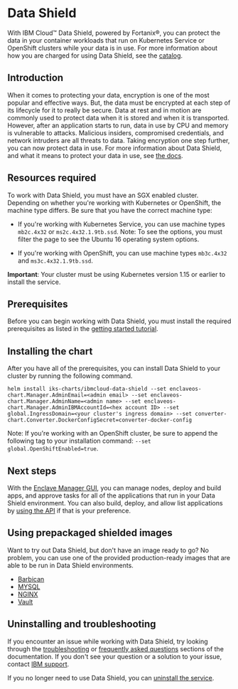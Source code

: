 # Data Shield

With IBM Cloud™ Data Shield, powered by Fortanix®, you can protect the data in your container workloads that run on Kubernetes Service or OpenShift clusters while your data is in use.
For more information about how you are charged for using Data Shield, see the [catalog](https://cloud.ibm.com/catalog/services/data-shield).

## Introduction

When it comes to protecting your data, encryption is one of the most popular and effective ways. But, the data must be encrypted at each step of its lifecycle for it to really be secure. Data at rest and in motion are commonly used to protect data when it is stored and when it is transported. However, after an application starts to run, data in use by CPU and memory is vulnerable to attacks. Malicious insiders, compromised credentials, and network intruders are all threats to data. Taking encryption one step further, you can now protect data in use. For more information about Data Shield, and what it means to protect your data in use, see [the docs](https://cloud.ibm.com/docs/data-shield?topic=data-shield-about#about).

## Resources required

To work with Data Shield, you must have an SGX enabled cluster. Depending on whether you're working with Kubernetes or OpenShift, the machine type differs. Be sure that you have the correct machine type:

  * If you're working with Kubernetes Service, you can use machine types `mb2c.4x32` or `ms2c.4x32.1.9tb.ssd`. Note: To see the options, you must filter the page to see the Ubuntu 16 operating system options.

  * If you're working with OpenShift, you can use machine types `mb3c.4x32` and `ms3c.4x32.1.9tb.ssd`.

**Important**: Your cluster must be using Kubernetes version 1.15 or earlier to install the service.

## Prerequisites

Before you can begin working with Data Shield, you must install the required prerequisites as listed in the [getting started tutorial](https://cloud.ibm.com/docs/data-shield?topic=data-shield-getting-started).

## Installing the chart

After you have all of the prerequisites, you can install Data Shield to your cluster by running the following command.

```
helm install iks-charts/ibmcloud-data-shield --set enclaveos-chart.Manager.AdminEmail=<admin email> --set enclaveos-chart.Manager.AdminName=<admin name> --set enclaveos-chart.Manager.AdminIBMAccountId=<hex account ID> --set global.IngressDomain=<your cluster's ingress domain> --set converter-chart.Converter.DockerConfigSecret=converter-docker-config
```

Note: If you're working with an OpenShift cluster, be sure to append the following tag to your installation command: `--set global.OpenShiftEnabled=true`.

## Next steps

With the [Enclave Manager GUI](https://cloud.ibm.com/docs/data-shield?topic=data-shield-enclave-manager), you can manage nodes, deploy and build apps, and approve tasks for all of the applications that run in your Data Shield environment. You can also build, deploy, and allow list applications by [using the API](https://cloud.ibm.com/docs/data-shield?topic=data-shield-convert) if that is your preference.

## Using prepackaged shielded images

Want to try out Data Shield, but don't have an image ready to go? No problem, you can use one of the provided production-ready images that are able to be run in Data Shield environments.

* [Barbican](https://cloud.ibm.com/docs/Registry?topic=RegistryImages-datashield-barbican_starter#datashield-barbican_starter)
* [MYSQL](https://cloud.ibm.com/docs/Registry?topic=RegistryImages-datashield-mysql_starter#datashield-mysql_starter)
* [NGINX](https://cloud.ibm.com/docs/Registry?topic=RegistryImages-datashield-nginx_starter#datashield-nginx_starter)
* [Vault](https://cloud.ibm.com/docs/Registry?topic=RegistryImages-datashield-vault_starter#datashield-vault_starter)

## Uninstalling and troubleshooting

If you encounter an issue while working with Data Shield, try looking through the [troubleshooting](https://cloud.ibm.com/docs/data-shield?topic=data-shield-troubleshooting#troubleshooting) or [frequently asked questions](https://cloud.ibm.com/docs/data-shield?topic=data-shield-faq#faq) sections of the documentation. If you don't see your question or a solution to your issue, contact [IBM support](https://cloud.ibm.com/docs/get-support?topic=get-support-using-avatar).

If you no longer need to use Data Shield, you can [uninstall the service](https://cloud.ibm.com/docs/data-shield?topic=data-shield-uninstall#uninstall).

